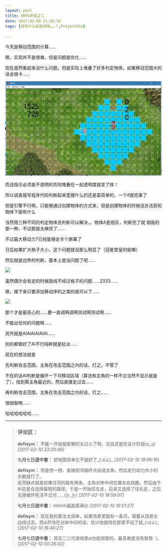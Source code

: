 ```yaml
---
layout: post
title: SRPG开发之二
date: 2017-02-09 21:42:54
tags: [该写什么标签好呢……？,ProjectUta]

---
```

今天是移动范围的计算……

嗯，实现并不是很难，但是问题是优化……

现在虽然看起来没什么问题，但是实际上堆叠了好多判定物体，如果移动范围大的话会很卡……

![图片](images/_Lofter/emhSNkVpRmJBejgxK01GYXljQTlNMWhLaytlNS9DR0NNUnFKUjBUOXU1elo1NEtJZFBTSzNnPT0.png?=imageView&thumbnail=500x0&quality=96&stripmeta=0&type=jpg%7Cwatermark&type=2)  

而且指示必须是不透明的否则堆叠在一起透明度就变了摔！

所以说直接写程序代码判断起来宽搜什么的还是蛮简单的，一个if就完事了

但是引擎不行啊，只能够通过创建物体的方式来，但是创建物体的时候没办法获知物体下面有什么

当然用三种不同的判定物体去判断可以解决，，物体A是炮灰，判断完了就 销毁的那一种，不过那就太麻烦了……

不过最大移动力7已经能够走半个屏幕了

日后如果扩大格子大小，这个问题就没那么明显了（冠冕堂皇的偷懒）

然后就是边界的判断，基本上是没问题了吧……

![](http://imglf2.nosdn.127.net/img/emhSNkVpRmJBejgxK01GYXljQTlNOUV3OWI2TmF1NUx4cWVCdU9RUnEvWVlkWHdDUkxsS0t3PT0.png?=imageView&thumbnail=500x0&quality=96&stripmeta=0&type=jpg%7Cwatermark&type=2)  

虽然偶尔会有走的时候路线不经过格子的问题……2333……

嗯，接下来只要添加移动序列之类的就可以了……

![](http://imglf0.nosdn.127.net/img/emhSNkVpRmJBejgxK01GYXljQTlNNG82d1h4UVk3TkZxd0RFNWt1YUkxeGNaNGNPT0R5ejZ3PT0.png?=imageView&thumbnail=500x0&quality=96&stripmeta=0&type=jpg%7Cwatermark&type=2)  

那个才是最恶心的……要一直调啊调啊测试啊测试啊……

不能出任何的问题呀……

另外就是AIAIAIAIAIAI……

别的都做好了AI不行纯粹就是扯淡……

现在的想法就是

先判断攻击范围，主角在攻击范围之内的话，打之，不管了  

不在的话AI判断是循环一下可移动区域（算法和主角的一样不过当然不显示就是了），找到离主角最近的，然后直接走过去……

再判断攻击范围，主角在攻击范围之内的话，打之……

很弱智啊……

哈哈哈哈哈哈……

---
> ### 评论区：
>**defisym：** 不能一开始就偷懒的太过火了啊，况且还是在设计阶段(ಥ_ಥ)  *[2017-02-10 23:20:49]*
>
>**七月七日遊中書：** 把地图简单化不就好了_(:з)∠)_  *[2017-02-10 19:06:16]*
>
>**defisym：** 但是想一想，直接把寻路终点设成主角，然后走行动力大小的步数就行了。
<br />反而缺点就是如果过河的路有两条，主角对岸中间位置左右绕圈，然后由于AI总是会选择最短的路径，于是一开始往左走，后来又选择了往右走，之后无限循环死活不过河……(눈_눈)  *[2017-02-10 18:59:07]*
>
>**七月七日遊中書：** hhhhh画面感满分  *[2017-02-10 16:51:27]*
>
>**defisym：** 现在我的算法太简单，如果场景里面有一条河，需要从场景左边绕过去，而ai开场在对岸中间的话，估计他就待在那里不动了就_(:з)∠)_  *[2017-02-10 16:46:27]*
>
>**七月七日遊中書：** 其实二三代游戏里ai也挺弱智的，最高难度没有智商（。  *[2017-02-10 00:28:02]*
>
>